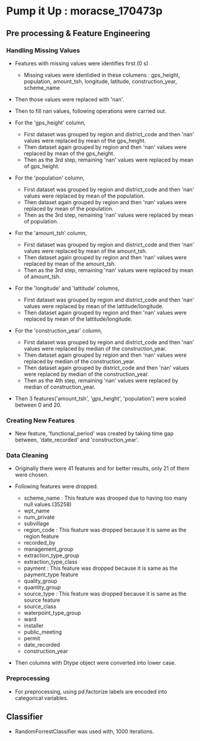 # Pump it Up : moracse_170473p

## Pre processing & Feature Engineering 

### Handling Missing Values
* Features with missing values were identifies first.(0 s)
  * Missing values were identidied in these columens :  gps_height, population, amount_tsh, longitude, latitude, construction_year, scheme_name
* Then those values were replaced with 'nan'.
* Then to fill nan values, following operations were carried out.

* For the 'gps_height' column,
  * First dataset was grouped by region and district_code and then 'nan' values were replaced by mean of the gps_height.
  * Then dataset again grouped by region and then 'nan' values were replaced by mean of the gps_height.
  * Then as the 3rd step, remaining 'nan' values were replaced by mean of gps_height.
  
* For the 'population' column,
  * First dataset was grouped by region and district_code and then 'nan' values were replaced by mean of the population.
  * Then dataset again grouped by region and then 'nan' values were replaced by mean of the population.
  * Then as the 3rd step, remaining 'nan' values were replaced by mean of population.

* For the 'amount_tsh' column,
  * First dataset was grouped by region and district_code and then 'nan' values were replaced by mean of the amount_tsh.
  * Then dataset again grouped by region and then 'nan' values were replaced by mean of the amount_tsh.
  * Then as the 3rd step, remaining 'nan' values were replaced by mean of amount_tsh.

* For the 'longitude' and 'lattitude' columns,
  * First dataset was grouped by region and district_code and then 'nan' values were replaced by mean of the lattitude/longitude.
  * Then dataset again grouped by region and then 'nan' values were replaced by mean of the lattitude/longitude.

* For the 'construction_year' column,
  * First dataset was grouped by region and district_code and then 'nan' values were replaced by median of the construction_year.
  * Then dataset again grouped by region and then 'nan' values were replaced by median of the construction_year.
  * Then dataset again grouped by district_code and then 'nan' values were replaced by median of the construction_year.
  * Then as the 4th step, remaining 'nan' values were replaced by median of construction_year.

* Then 3 features('amount_tsh', 'gps_height', 'population') were scaled between 0 and 20.

### Creating New Features

* New feature, 'functional_period' was created by taking time gap between, 'date_recorded' and 'construction_year'.

### Data Cleaning

* Originally there were 41 features and for better results, only 21 of them were chosen.
* Following features were dropped.
  * scheme_name : This feature was drooped due to having too many null values.(35258)
  * wpt_name
  * num_private
  * subvillage
  * region_code : This feature was dropped because it is same as the region feature
  * recorded_by
  * management_group
  * extraction_type_group
  * extraction_type_class
  * payment : This feature was dropped because it is same as the payment_type feature
  * quality_group
  * quantity_group
  * source_type :  This feature was dropped because it is same as the source feature
  * source_class
  * waterpoint_type_group
  * ward
  * installer
  * public_meeting
  * permit
  * date_recorded
  * construction_year

* Then columns with Dtype object were converted into lower case.

### Preprocessing

* For preprocessing, using pd.factorize labels are encoded into categorical variables.

## Classifier

* RandomForrestClassifier was used with, 1000 iterations.
